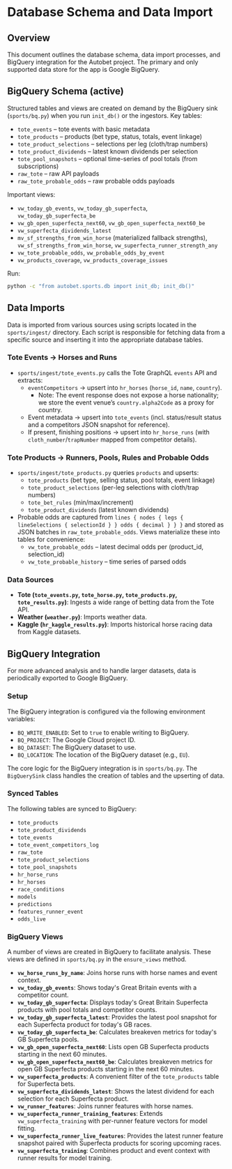 # Database Schema and Data Import

## Overview

This document outlines the database schema, data import processes, and BigQuery integration for the Autobet project. The primary and only supported data store for the app is Google BigQuery.

## BigQuery Schema (active)

Structured tables and views are created on demand by the BigQuery sink (`sports/bq.py`) when you run `init_db()` or the ingestors. Key tables:

- `tote_events` – tote events with basic metadata
- `tote_products` – products (bet type, status, totals, event linkage)
- `tote_product_selections` – selections per leg (cloth/trap numbers)
- `tote_product_dividends` – latest known dividends per selection
- `tote_pool_snapshots` – optional time-series of pool totals (from subscriptions)
- `raw_tote` – raw API payloads
- `raw_tote_probable_odds` – raw probable odds payloads

Important views:

- `vw_today_gb_events`, `vw_today_gb_superfecta`, `vw_today_gb_superfecta_be`
- `vw_gb_open_superfecta_next60`, `vw_gb_open_superfecta_next60_be`
- `vw_superfecta_dividends_latest`
- `mv_sf_strengths_from_win_horse` (materialized fallback strengths), `vw_sf_strengths_from_win_horse`, `vw_superfecta_runner_strength_any`
- `vw_tote_probable_odds`, `vw_probable_odds_by_event`
- `vw_products_coverage`, `vw_products_coverage_issues`

Run:

```bash
python -c "from autobet.sports.db import init_db; init_db()"
```

<!-- Removed legacy local DB references; project is BigQuery-first. -->

## Data Imports

Data is imported from various sources using scripts located in the `sports/ingest/` directory. Each script is responsible for fetching data from a specific source and inserting it into the appropriate database tables.

### Tote Events → Horses and Runs

- `sports/ingest/tote_events.py` calls the Tote GraphQL `events` API and extracts:
  - `eventCompetitors` → upsert into `hr_horses` (`horse_id`, `name`, `country`).
    - Note: The event response does not expose a horse nationality; we store the event venue’s `country.alpha2Code` as a proxy for country.
  - Event metadata → upsert into `tote_events` (incl. status/result status and a competitors JSON snapshot for reference).
  - If present, finishing positions → upsert into `hr_horse_runs` (with `cloth_number`/`trapNumber` mapped from competitor details).

### Tote Products → Runners, Pools, Rules and Probable Odds

- `sports/ingest/tote_products.py` queries `products` and upserts:
  - `tote_products` (bet type, selling status, pool totals, event linkage)
  - `tote_product_selections` (per-leg selections with cloth/trap numbers)
  - `tote_bet_rules` (min/max/increment)
  - `tote_product_dividends` (latest known dividends)
- Probable odds are captured from `lines { nodes { legs { lineSelections { selectionId } } odds { decimal } } }` and stored as JSON batches in `raw_tote_probable_odds`. Views materialize these into tables for convenience:
  - `vw_tote_probable_odds` – latest decimal odds per (product_id, selection_id)
  - `vw_tote_probable_history` – time series of parsed odds

### Data Sources

*   **Tote (`tote_events.py`, `tote_horse.py`, `tote_products.py`, `tote_results.py`)**: Ingests a wide range of betting data from the Tote API.
*   **Weather (`weather.py`)**: Imports weather data.
*   **Kaggle (`hr_kaggle_results.py`)**: Imports historical horse racing data from Kaggle datasets.

## BigQuery Integration

For more advanced analysis and to handle larger datasets, data is periodically exported to Google BigQuery.

### Setup

The BigQuery integration is configured via the following environment variables:

*   `BQ_WRITE_ENABLED`: Set to `true` to enable writing to BigQuery.
*   `BQ_PROJECT`: The Google Cloud project ID.
*   `BQ_DATASET`: The BigQuery dataset to use.
*   `BQ_LOCATION`: The location of the BigQuery dataset (e.g., `EU`).

The core logic for the BigQuery integration is in `sports/bq.py`. The `BigQuerySink` class handles the creation of tables and the upserting of data.

### Synced Tables

The following tables are synced to BigQuery:

*   `tote_products`
*   `tote_product_dividends`
*   `tote_events`
*   `tote_event_competitors_log`
*   `raw_tote`
*   `tote_product_selections`
*   `tote_pool_snapshots`
*   `hr_horse_runs`
*   `hr_horses`
*   `race_conditions`
*   `models`
*   `predictions`
*   `features_runner_event`
*   `odds_live`

### BigQuery Views

A number of views are created in BigQuery to facilitate analysis. These views are defined in `sports/bq.py` in the `ensure_views` method.

*   **`vw_horse_runs_by_name`**: Joins horse runs with horse names and event context.
*   **`vw_today_gb_events`**: Shows today's Great Britain events with a competitor count.
*   **`vw_today_gb_superfecta`**: Displays today's Great Britain Superfecta products with pool totals and competitor counts.
*   **`vw_today_gb_superfecta_latest`**: Provides the latest pool snapshot for each Superfecta product for today's GB races.
*   **`vw_today_gb_superfecta_be`**: Calculates breakeven metrics for today's GB Superfecta pools.
*   **`vw_gb_open_superfecta_next60`**: Lists open GB Superfecta products starting in the next 60 minutes.
*   **`vw_gb_open_superfecta_next60_be`**: Calculates breakeven metrics for open GB Superfecta products starting in the next 60 minutes.
*   **`vw_superfecta_products`**: A convenient filter of the `tote_products` table for Superfecta bets.
*   **`vw_superfecta_dividends_latest`**: Shows the latest dividend for each selection for each Superfecta product.
*   **`vw_runner_features`**: Joins runner features with horse names.
*   **`vw_superfecta_runner_training_features`**: Extends `vw_superfecta_training` with per-runner feature vectors for model fitting.
*   **`vw_superfecta_runner_live_features`**: Provides the latest runner feature snapshot paired with Superfecta products for scoring upcoming races.
*   **`vw_superfecta_training`**: Combines product and event context with runner results for model training.
